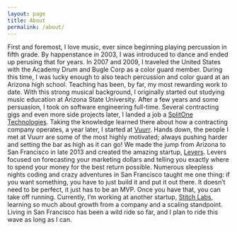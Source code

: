 ```yaml
---
layout: page
title: About
permalink: /about/
---
```


First and foremost, I love music, ever since beginning playing percussion in fifth grade.  By happenstance in 2003, I was introduced to dance and ended up perusing that for years.  In 2007 and 2009, I  traveled the United States with the Academy Drum and Bugle Corp as a color guard member.  During this time, I was lucky enough to also teach percussion and color guard at an Arizona high school.  Teaching has been, by far, my most rewarding work to date.  With this strong musical background, I originally started out studying music education at Arizona State University.  After a few years and some persuasion, I took on software engineering full-time.  Several contracting gigs and even more side projects later, I landed a job a [SplitOne Technologies](http://www.splitone.com/?utm_source=kernelcurry.com&utm_medium=referral&utm_campaign=bio).  Taking the knowledge learned there about how a contracting company operates, a year later, I started at [Vuurr](http://vuurr.com/?utm_source=kernelcurry.com&utm_medium=referral&utm_campaign=bio).  Hands down, the people I met at Vuurr are some of the most highly motivated; always pushing harder and setting the bar as high as it can go!  We made the jump from Arizona to San Francisco in late 2013 and created the amazing startup, [Levers](http://leve.rs/?utm_source=kernelcurry.com&utm_medium=referral&utm_campaign=bio).  Levers focused on forecasting your marketing dollars and telling you exactly where to spend your money for the best return possible.  Numerous sleepless nights coding and crazy adventures in San Francisco taught me one thing: if you want something, you have to just build it and put it out there.  It doesn’t need to be perfect, it just has to be an MVP.  Once you have that, you can take off running.  Currently, I’m working at another startup, [Stitch Labs](http://www.stitchlabs.com/?utm_source=kernelcurry.com&utm_medium=referral&utm_campaign=bio), learning so much about growth from a company and a scaling standpoint.   Living in San Francisco has been a wild ride so far, and I plan to ride this wave as long as I can.